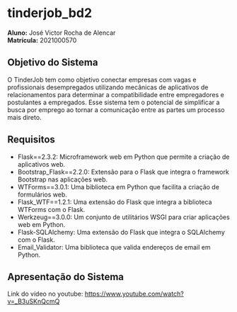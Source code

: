 # tinderjob_bd2

**Aluno:** José Victor Rocha de Alencar <br>
**Matrícula:** 2021000570


## Objetivo do Sistema 

O TinderJob tem como objetivo conectar empresas com vagas e profissionais desempregados utilizando mecânicas de aplicativos de relacionamentos para determinar a compatibilidade entre empregadores e postulantes a empregados. Esse sistema tem o potencial de simplificar a busca por emprego ao tornar a comunicação entre as partes um processo mais direto.


## Requisitos

* Flask==2.3.2: Microframework web em Python que permite a criação de aplicativos web.
* Bootstrap_Flask==2.2.0: Extensão para o Flask que integra o framework Bootstrap nas aplicações web.
* WTForms==3.0.1: Uma biblioteca em Python que facilita a criação de formulários web.
* Flask_WTF==1.2.1: Uma extensão do Flask que integra a biblioteca WTForms com o Flask.
* Werkzeug==3.0.0:  Um conjunto de utilitários WSGI para criar aplicações web em Python.
* Flask-SQLAlchemy: Uma extensão do Flask que integra o SQLAlchemy com o Flask.
* Email_Validator:  Uma biblioteca que valida endereços de email em Python.

## Apresentação do Sistema

Link do vídeo no youtube: https://www.youtube.com/watch?v=_B3uSKnQcmQ
